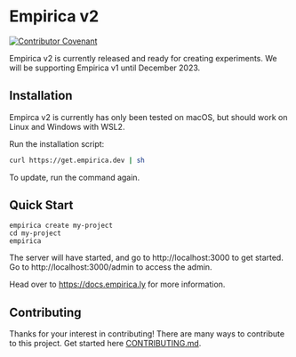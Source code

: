 # Empirica v2

[![Contributor Covenant](https://img.shields.io/badge/Contributor%20Covenant-2.1-4baaaa.svg)](CODE_OF_CONDUCT.md)

Empirica v2 is currently released and ready for creating experiments.
We will be supporting Empirica v1 until December 2023.

## Installation

Empirca v2 is currently has only been tested on macOS, but should work on Linux
and Windows with WSL2.

Run the installation script:

```sh
curl https://get.empirica.dev | sh
```

To update, run the command again.

## Quick Start

```
empirica create my-project
cd my-project
empirica
```

The server will have started, and go to http://localhost:3000 to get started. Go
to http://localhost:3000/admin to access the admin.

Head over to https://docs.empirica.ly for more information.

## Contributing

Thanks for your interest in contributing! There are many ways to contribute to
this project. Get started here [CONTRIBUTING.md](./CONTRIBUTING.md).
